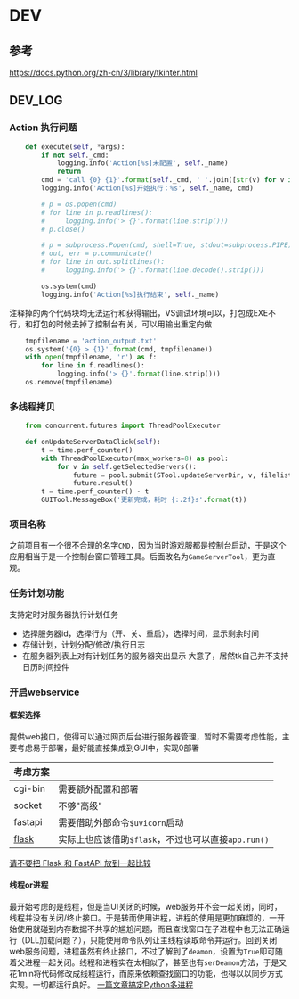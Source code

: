 # DEV

## 参考
https://docs.python.org/zh-cn/3/library/tkinter.html

## DEV_LOG
### Action 执行问题
```python
    def execute(self, *args):
        if not self._cmd:
            logging.info('Action[%s]未配置', self._name)
            return
        cmd = 'call {0} {1}'.format(self._cmd, ' '.join([str(v) for v in args]))
        logging.info('Action[%s]开始执行：%s', self._name, cmd)

        # p = os.popen(cmd)
        # for line in p.readlines():
        #     logging.info('> {}'.format(line.strip()))
        # p.close()

        # p = subprocess.Popen(cmd, shell=True, stdout=subprocess.PIPE)
        # out, err = p.communicate()
        # for line in out.splitlines():
        #     logging.info('> {}'.format(line.decode().strip()))

        os.system(cmd)
        logging.info('Action[%s]执行结束', self._name)
```
注释掉的两个代码块均无法运行和获得输出，VS调试环境可以，打包成EXE不行，和打包的时候去掉了控制台有关，可以用输出重定向做
```python
    tmpfilename = 'action_output.txt'
    os.system('{0} > {1}'.format(cmd, tmpfilename))
    with open(tmpfilename, 'r') as f:
        for line in f.readlines():
            logging.info('> {}'.format(line.strip()))
    os.remove(tmpfilename)
```

### 多线程拷贝
```python
    from concurrent.futures import ThreadPoolExecutor

    def onUpdateServerDataClick(self):
        t = time.perf_counter()
        with ThreadPoolExecutor(max_workers=8) as pool:
            for v in self.getSelectedServers():
                future = pool.submit(STool.updateServerDir, v, filelist=('data', 'GameConfig.ini'))
                future.result()
        t = time.perf_counter() - t
        GUITool.MessageBox('更新完成，耗时 {:.2f}s'.format(t))
```

### 项目名称
之前项目有一个很不合理的名字`CMD`，因为当时游戏服都是控制台启动，于是这个应用相当于是一个控制台窗口管理工具。后面改名为`GameServerTool`，更为直观。

### 任务计划功能
支持定时对服务器执行计划任务
- 选择服务器id，选择行为（开、关、重启），选择时间，显示剩余时间
- 存储计划，计划分配/修改/执行日志
- 在服务器列表上对有计划任务的服务器突出显示
大意了，居然tk自己并不支持日历时间控件

### 开启webservice
#### 框架选择
提供web接口，使得可以通过网页后台进行服务器管理，暂时不需要考虑性能，主要考虑易于部署，最好能直接集成到GUI中，实现0部署

| 考虑方案                              |                                                     |
| ------------------------------------- | --------------------------------------------------- |
| cgi-bin                               | 需要额外配置和部署                                  |
| socket                                | 不够"高级"                                          |
| fastapi                               | 需要借助外部命令`$uvicorn`启动                      |
| [flask](https://read.helloflask.com/) | 实际上也应该借助`$flask`，不过也可以直接`app.run()` |

[请不要把 Flask 和 FastAPI 放到一起比较](https://zhuanlan.zhihu.com/p/369591096)

#### 线程or进程
最开始考虑的是线程，但是当UI关闭的时候，web服务并不会一起关闭，同时，线程并没有关闭/终止接口。于是转而使用进程，进程的使用是更加麻烦的，一开始使用就碰到内存数据不共享的尴尬问题，而且查找窗口在子进程中也无法正确运行（DLL加载问题？），只能使用命令队列让主线程读取命令并运行。回到关闭web服务问题，进程虽然有终止接口，不过了解到了`deamon`，设置为`True`即可随着父进程一起关闭。线程和进程实在太相似了，甚至也有`serDeamon`方法，于是又花1min将代码修改成线程运行，而原来依赖查找窗口的功能，也得以以同步方式实现。一切都运行良好。
[一篇文章搞定Python多进程](https://zhuanlan.zhihu.com/p/64702600)